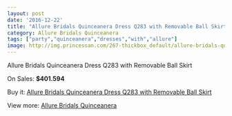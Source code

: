 ```yaml
---
layout: post
date: '2016-12-22'
title: "Allure Bridals Quinceanera Dress Q283 with Removable Ball Skirt"
category: Allure Bridals Quinceanera
tags: ["party","quinceanera","dresses","with","allure"]
image: http://img.princessan.com/267-thickbox_default/allure-bridals-quinceanera-dress-q283-with-removable-ball-skirt.jpg
---
```

Allure Bridals Quinceanera Dress Q283 with Removable Ball Skirt

On Sales: **$401.594**
<a href="https://www.princessan.com/en/allure-bridals-quinceanera/133-allure-bridals-quinceanera-dress-q283-with-removable-ball-skirt.html"><amp-img layout="responsive" width="600" height="600" src="//img.princessan.com/267-thickbox_default/allure-bridals-quinceanera-dress-q283-with-removable-ball-skirt.jpg" alt="Allure Bridals Quinceanera Dress Q283 with Removable Ball Skirt 0" /></a>
<a href="https://www.princessan.com/en/allure-bridals-quinceanera/133-allure-bridals-quinceanera-dress-q283-with-removable-ball-skirt.html"><amp-img layout="responsive" width="600" height="600" src="//img.princessan.com/269-thickbox_default/allure-bridals-quinceanera-dress-q283-with-removable-ball-skirt.jpg" alt="Allure Bridals Quinceanera Dress Q283 with Removable Ball Skirt 1" /></a>
<a href="https://www.princessan.com/en/allure-bridals-quinceanera/133-allure-bridals-quinceanera-dress-q283-with-removable-ball-skirt.html"><amp-img layout="responsive" width="600" height="600" src="//img.princessan.com/268-thickbox_default/allure-bridals-quinceanera-dress-q283-with-removable-ball-skirt.jpg" alt="Allure Bridals Quinceanera Dress Q283 with Removable Ball Skirt 2" /></a>

Buy it: [Allure Bridals Quinceanera Dress Q283 with Removable Ball Skirt](https://www.princessan.com/en/allure-bridals-quinceanera/133-allure-bridals-quinceanera-dress-q283-with-removable-ball-skirt.html "Allure Bridals Quinceanera Dress Q283 with Removable Ball Skirt")

View more: [Allure Bridals Quinceanera](https://www.princessan.com/en/3-allure-bridals-quinceanera "Allure Bridals Quinceanera")